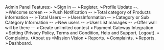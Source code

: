 Admin Panel Features:-
➢Sign in -- 
➢Register.
➢Profile Update --.
➢Welcome screen --
➢Push Notification --
➢Total category of Products information --
➢Total Users -- 
➢UsersInformation --
➢Category or Sub Category Information --
➢New users --
➢User List manages -- 
➢Offer wall will be there --
➢Create unlimited contest
➢Payment Gateway Integration
➢Setting (Privacy Policy, Terms and
Condition, Help and Support, Logout). •
Complaints. •About us •Mission Vision •
Reports.
➢Complaints.
➢Reports.
➢Dashboard.
